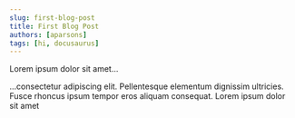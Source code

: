 ```yaml
---
slug: first-blog-post
title: First Blog Post
authors: [aparsons]
tags: [hi, docusaurus]
---
```


Lorem ipsum dolor sit amet...

<!-- truncate -->

...consectetur adipiscing elit. Pellentesque elementum dignissim ultricies. Fusce rhoncus ipsum tempor eros aliquam consequat. Lorem ipsum dolor sit amet

